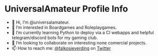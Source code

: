 # UniversalAmateur Profile Info

- 👋 Hi, I’m @universalamateur.
- 👀 I’m interested in Boardgames and Roleplaygames.
- 🌱 I’m currently learning Python to deploy via a CI webapps and helpful telegram/discord bots for my gaming club.
- 💞️ I’m looking to collaborate on interesting none comercial projects.
- 📫 How to reach me: [@falkosieverding](https://twitter.com/falkosieverding) on [Twitter](https://twitter.com/)
